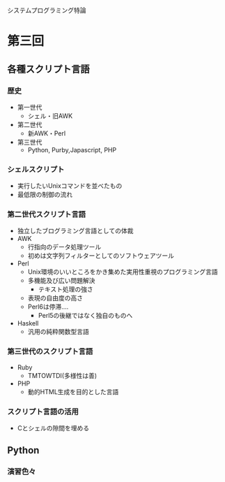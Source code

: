 システムプログラミング特論

# 第三回
## 各種スクリプト言語
### 歴史
* 第一世代
  * シェル・旧AWK
* 第二世代
  * 新AWK・Perl
* 第三世代
  * Python, Purby,Japascript, PHP
### シェルスクリプト
* 実行したいUnixコマンドを並べたもの
* 最低限の制御の流れ
### 第二世代スクリプト言語
* 独立したブログラミング言語としての体裁
* AWK
  * 行指向のデータ処理ツール
  * 初めは文字列フィルターとしてのソフトウェアツール
* Perl
  * Unix環境のいいところをかき集めた実用性重視のプログラミング言語
  * 多機能及び広い問題解決
    * テキスト処理の強さ
  * 表現の自由度の高さ
  * Perl6は停滞....
    * Perl5の後継ではなく独自のものへ
* Haskell
  * 汎用の純粋関数型言語
### 第三世代のスクリプト言語
* Ruby
  * TMTOWTDI(多様性は善)
* PHP
  * 動的HTML生成を目的とした言語
### スクリプト言語の活用
* Cとシェルの隙間を埋める
## Python
### 演習色々

